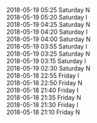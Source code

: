 2018-05-19 05:25 Saturday  N  
2018-05-19 05:20 Saturday  I  
2018-05-19 04:25 Saturday  N  
2018-05-19 04:20 Saturday  I  
2018-05-19 04:00 Saturday  N  
2018-05-19 03:55 Saturday  I  
2018-05-19 03:25 Saturday  N  
2018-05-19 03:15 Saturday  I  
2018-05-19 02:30 Saturday  N  
2018-05-18 22:55 Friday  I  
2018-05-18 22:50 Friday  N  
2018-05-18 21:40 Friday  I  
2018-05-18 21:35 Friday  N  
2018-05-18 21:30 Friday  I  
2018-05-18 21:10 Friday  N  
